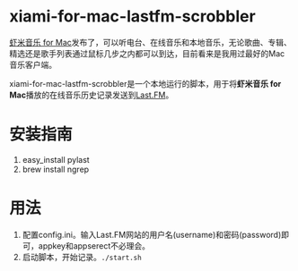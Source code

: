 xiami-for-mac-lastfm-scrobbler
==============================

[虾米音乐 for Mac](http://www.xiami.com/apps/mac)发布了，可以听电台、在线音乐和本地音乐，无论歌曲、专辑、精选还是歌手列表通过鼠标几步之内都可以到达，目前看来是我用过最好的Mac音乐客户端。

xiami-for-mac-lastfm-scrobbler是一个本地运行的脚本，用于将**虾米音乐 for Mac**播放的在线音乐历史记录发送到[Last.FM](http://cn.last.fm)。

安装指南
=====

1. easy_install pylast
2. brew install ngrep


用法
=====

1. 配置config.ini。输入Last.FM网站的用户名(username)和密码(password)即可，appkey和appserect不必理会。
2. 启动脚本，开始记录。```./start.sh```
